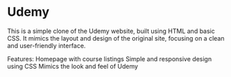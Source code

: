 # Udemy
This is a simple clone of the Udemy website, built using HTML and basic CSS. It mimics the layout and design of the original site, focusing on a clean and user-friendly interface.

Features:
Homepage with course listings
Simple and responsive design using CSS
Mimics the look and feel of Udemy
